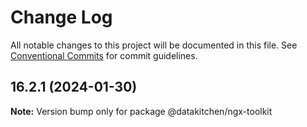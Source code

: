 # Change Log

All notable changes to this project will be documented in this file.
See [Conventional Commits](https://conventionalcommits.org) for commit guidelines.

## 16.2.1 (2024-01-30)

**Note:** Version bump only for package @datakitchen/ngx-toolkit
